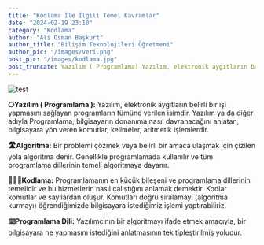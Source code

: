 ```yaml
---
title: "Kodlama İle İlgili Temel Kavramlar"
date: "2024-02-19 23:10"
category: "Kodlama"
author: "Ali Osman Başkurt"
author_title: "Bilişim Teknolojileri Öğretmeni"
author_pic: "/images/veri.png"
post_pic: "/images/kodlama.jpg"
post_truncate: Yazılım ( Programlama) Yazılım, elektronik aygıtların belirli bir işi yapmasını sağlayan programların tümüne verilen isimdir. Yazılım ya da diğer adıyla Programlama, bilgisayarın donanıma nasıl davranacağını anlatan, bilgisayara yön veren komutlar, kelimeler, aritmetik işlemlerdir.
---
```


![test](/images/kodlama.jpg)

**⎔Yazılım ( Programlama ):** Yazılım, elektronik aygıtların belirli bir işi yapmasını sağlayan programların tümüne verilen isimdir. Yazılım ya da diğer adıyla Programlama, bilgisayarın donanıma nasıl davranacağını anlatan, bilgisayara yön veren komutlar, kelimeler, aritmetik işlemlerdir.

**🛣️Algoritma:** Bir problemi çözmek veya belirli bir amaca ulaşmak için çizilen yola algoritma denir. Genellikle programlamada kullanılır ve tüm programlama dillerinin temeli algoritmaya dayanır.

**👨🏼‍💻Kodlama:** Programlamanın en küçük bileşeni ve programlama dillerinin temelidir ve bu hizmetlerin nasıl çalıştığını anlamak demektir. Kodlar komutlar ve sayılardan oluşur. Komutları doğru sıralamayı (algoritma kurmayı) öğrendiğimizde bilgisayara istediğimiz işlemi yaptırabiliriz.

**⌨️Programlama Dili:** Yazılımcının bir algoritmayı ifade etmek amacıyla, bir bilgisayara ne yapmasını istediğini anlatmasının tek tipleştirilmiş yoludur.
